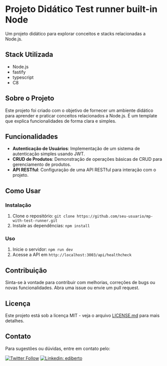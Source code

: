 # Projeto Didático Test runner built-in Node

Um projeto didático para explorar conceitos e stacks relacionadas a Node.js.

## Stack Utilizada

- Node.js
- fastify
- typescript
- C8

## Sobre o Projeto

Este projeto foi criado com o objetivo de fornecer um ambiente didático para aprender e praticar conceitos relacionados a Node.js. É um template que explica funcionalidades de forma clara e simples.

## Funcionalidades

- **Autenticação de Usuários**: Implementação de um sistema de autenticação simples usando JWT.
- **CRUD de Produtos**: Demonstração de operações básicas de CRUD para gerenciamento de produtos.
- **API RESTful**: Configuração de uma API RESTful para interação com o projeto.

## Como Usar

### Instalação

1. Clone o repositório: `git clone https://github.com/seu-usuario/mp-with-test-runner.git`
2. Instale as dependências: `npm install`

### Uso

1. Inicie o servidor: `npm run dev`
2. Acesse a API em `http://localhost:3003/api/healthcheck`

## Contribuição

Sinta-se à vontade para contribuir com melhorias, correções de bugs ou novas funcionalidades. Abra uma issue ou envie um pull request.

## Licença

Este projeto está sob a licença MIT - veja o arquivo [LICENSE.md](LICENSE.md) para mais detalhes.

## Contato

Para sugestões ou dúvidas, entre em contato pelo:

[![Twitter Follow](https://img.shields.io/twitter/follow/dev_bo?style=social)](https://twitter.com/dev_bo)
[![Linkedin: ediberto](https://img.shields.io/badge/-Linkedin-blue?style=flat-square&logo=Linkedin&logoColor=white&link=https://www.linkedin.com/in/edibertooliveira/)](https://www.linkedin.com/in/edibertooliveira/)